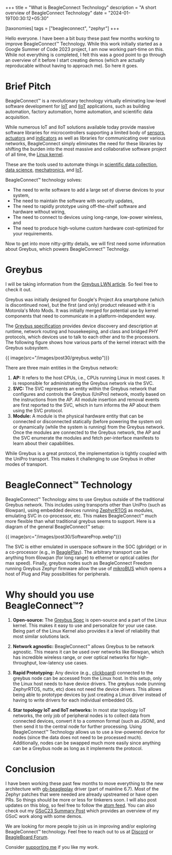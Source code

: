 +++
title = "What is BeagleConnect Technology"
description = "A short overview of BeagleConnect Technology"
date = "2024-01-19T00:30:12+05:30"

[taxonomies]
tags = ["beagleconnect", "zephyr"]
+++

Hello everyone. I have been a bit busy these past few months working to improve BeagleConnect™ Technology. While this work initially started as a Google Summer of Code 2023 project, I am now working part-time on this. While not everything is completed, I felt this was a good point to go through an overview of it before I start creating demos (which are actually reproducable without having to approach me). So here it goes.

<!-- more -->

# Brief Pitch

BeagleConnect™ is a revolutionary technology virtually eliminating low-level  software development for [IoT](https://en.wikipedia.org/wiki/Internet_of_things) and [IIoT](https://en.wikipedia.org/wiki/Industrial_internet_of_things) applications, such as building automation, factory automation, home automation, and scientific data acquisition. 

While numerous IoT and IIoT solutions available today provide massive software libraries for microcontrollers supporting a limited body of [sensors](https://en.wikipedia.org/wiki/Sensor), [actuators](https://en.wikipedia.org/wiki/Actuator) and [indicators](https://en.wikipedia.org/wiki/Indicator_(distance_amplifying_instrument)) as well as libraries for communicating over various networks, BeagleConnect simply eliminates the need for these libraries by shifting the burden into the  most massive and collaborative software project of all time, the [Linux kernel](https://en.wikipedia.org/wiki/Linux_kernel).

These are the tools used to automate things in [scientific data collection](https://en.wikipedia.org/wiki/Data_collection_system), [data science](https://en.wikipedia.org/wiki/Data_science), [mechatronics](https://en.wikipedia.org/wiki/Mechatronics), and [IoT](https://en.wikipedia.org/wiki/Internet_of_things).

BeagleConnect™ technology solves:

- The need to write software to add a large set of diverse devices to your system,
- The need to maintain the software with security updates,
- The need to rapidly prototype using off-the-shelf software and hardware without wiring,
- The need to connect to devices using long-range, low-power wireless, and
- The need to produce high-volume custom hardware cost-optimized for your requirements.

Now to get into more nitty-gritty details, we will first need some information about Greybus, which powers BeagleConnect™ Technolgy.

# Greybus

I will be taking information from the [Greybus LWN article](https://lwn.net/Articles/715955/). So feel free to check it out.

Greybus was initially designed for Google's Project Ara smartphone (which is discontinued now), but the first (and only) product released with it is Motorola's Moto Mods. It was initially merged for potential use by kernel components that need to communicate in a platform-independent way.

The [Greybus specification](https://github.com/projectara/greybus-spec) provides device discovery and description at runtime, network routing and housekeeping, and class and bridged PHY protocols, which devices use to talk to each other and to the processors. The following figure shows how various parts of the kernel interact with the Greybus subsystem.

{{ image(src="/images/post30/greybus.webp")}}

There are three main entities in the Greybus network:

1. **AP:** It refers to the host CPUs, i.e., CPUs running Linux in most cases. It is responsible for administrating the Greybus network via the SVC.
2. **SVC:** The SVC represents an entity within the Greybus network that configures and controls the Greybus (UniPro) network, mostly based on the instructions from the AP. All module insertion and removal events are first reported to the SVC, which in turn informs the AP about them using the SVC protocol.
3. **Module:** A module is the physical hardware entity that can be connected or disconnected statically (before powering the system on) or dynamically (while the system is running) from the Greybus network. Once the modules are connected to the Greybus network, the AP and the SVC enumerate the modules and fetch per-interface manifests to learn about their capabilities.

While Greybus is a great protocol, the implementation is tightly coupled with the UniPro transport. This makes it challenging to use Greybus in other modes of transport.

# BeagleConnect™ Technology

BeagleConnect™ Technology aims to use Greybus outside of the traditional Greybus network. This includes using transports other than UniPro (such as 6lowpan), using embedded devices running [ZephyrRTOS](https://zephyrproject.org/) as modules, emulating SVC in co-processor, etc. This makes BeagleConnect™ much more flexible than what traditional greybus seems to support. Here is a diagram of the general BeagleConnect™ setup:

{{ image(src="/images/post30/SoftwareProp.webp")}}

The SVC is either emulated in userspace software in the SOC (gbridge) or in a co-processor (e.g., in [BeaglePlay](https://www.beagleboard.org/boards/beagleplay)). The arbitrary transport can be anything from 6lowpan (for long range) to ethernet or optical cables (for max speed). Finally, greybus nodes such as BeagleConnect Freedom running Greybus Zephyr firmware allow the use of [mikroBUS](https://www.mikroe.com/mikrobus) which opens a host of Plug and Play possibilities for peripherals.

# Why should you use BeagleConnect™?

1. **Open-source:** The [Greybus Spec](https://github.com/projectara/greybus-spec) is open-source and a part of the Linux kernel. This makes it easy to use and personalize for your use case. Being part of the Linux Kernel also provides it a level of reliability that most similar solutions lack.

2. **Network agnostic:** BeagleConnect™ allows Greybus to be network agnostic. This means it can be used over networks like 6lowpan, which has incredible wireless range, or over optical networks for high-throughput, low-latency use cases.

3. **Rapid Prototyping:** Any device (e.g., [clickboard](https://www.mikroe.com/click-boards)) connected to the greybus node can be accessed from the Linux host. In this setup, only the Linux host needs to have device drivers. The greybus node (running ZephyrRTOS, nuttx, etc) does not need the device drivers. This allows being able to prototype devices by just creating a Linux driver instead of having to write drivers for each individual embedded OS.

4. **Star topology IoT and IIoT networks:** In most star topology IoT networks, the only job of peripheral nodes is to collect data from connected devices, convert it to a common format (such as JSON), and then send it to the central node for further processing. Using BeagleConnect™ Technology allows us to use a low-powered device for nodes (since the data does not need to be processed much). Additionally, nodes can be swapped much more easily since anything can be a Greybus node as long as it implements the protocol.

# Conclusion

I have been working these past few months to move everything to the new architecture with [gb-beagleplay](https://elixir.bootlin.com/linux/latest/source/drivers/greybus/gb-beagleplay.c) driver (part of mainline 6.7). Most of the Zephyr patches that were needed are already upstreamed or have open PRs. So things should be more or less for tinkerers soon. I will also post updates on this blog, so feel free to follow the [atom feed](http://127.0.0.1:1111/tags/beagleconnect/atom.xml). You can also check out my [GSoC23 Summary Post](@/blog/post28.md) which provides an overview of my GSoC work along with some demos.

We are looking for more people to join us in improving and/or exploring BeagleConnect™ technology. Feel free to reach out to us at [Discord](https://discordapp.com/channels/1108795636956024986/1189277127590289469) or [BeagleBoard Forum](https://forum.beagleboard.org/).

Consider [supporting me](@/pages/about.md) if you like my work.
